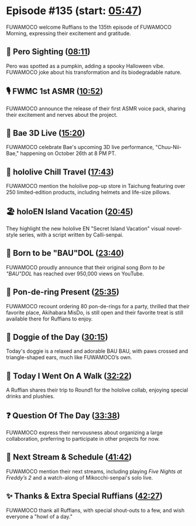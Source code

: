 # Episode #135 (start: [05:47](https://youtu.be/YRyo5vL6XsI?t=05m47s))

FUWAMOCO welcome Ruffians to the 135th episode of FUWAMOCO Morning, expressing their excitement and gratitude.

## 👀 Pero Sighting ([08:11](https://youtu.be/YRyo5vL6XsI?t=08m11s))

Pero was spotted as a pumpkin, adding a spooky Halloween vibe. FUWAMOCO joke about his transformation and its biodegradable nature.

## 🎙️ FWMC 1st ASMR ([10:52](https://youtu.be/YRyo5vL6XsI?t=10m52s))

FUWAMOCO announce the release of their first ASMR voice pack, sharing their excitement and nerves about the project.

## 🎥 Bae 3D Live ([15:20](https://youtu.be/YRyo5vL6XsI?t=15m20s))

FUWAMOCO celebrate Bae's upcoming 3D live performance, "Chuu-Nii-Bae," happening on October 26th at 8 PM PT.

## 🧳 hololive Chill Travel ([17:43](https://youtu.be/YRyo5vL6XsI?t=17m43s))

FUWAMOCO mention the hololive pop-up store in Taichung featuring over 250 limited-edition products, including helmets and life-size pillows.

## 🏖️ holoEN Island Vacation ([20:45](https://youtu.be/YRyo5vL6XsI?t=20m45s))

They highlight the new hololive EN "Secret Island Vacation" visual novel-style series, with a script written by Calli-senpai.

## 🎤 Born to be "BAU"DOL ([23:40](https://youtu.be/YRyo5vL6XsI?t=23m40s))

FUWAMOCO proudly announce that their original song *Born to be "BAU"DOL* has reached over 950,000 views on YouTube.

## 🍩 Pon-de-ring Present ([25:35](https://youtu.be/YRyo5vL6XsI?t=25m35s))

FUWAMOCO recount ordering 80 pon-de-rings for a party, thrilled that their favorite place, Akihabara MisDo, is still open and their favorite treat is still available there for Ruffians to enjoy.

## 🐶 Doggie of the Day ([30:15](https://youtu.be/YRyo5vL6XsI?t=30m15s))

Today's doggie is a relaxed and adorable BAU BAU, with paws crossed and triangle-shaped ears, much like FUWAMOCO’s own.

## 🚶 Today I Went On A Walk ([32:22](https://youtu.be/YRyo5vL6XsI?t=32m22s))

A Ruffian shares their trip to Round1 for the hololive collab, enjoying special drinks and plushies.

## ❓ Question Of The Day ([33:38](https://youtu.be/YRyo5vL6XsI?t=33m38s))

FUWAMOCO express their nervousness about organizing a large collaboration, preferring to participate in other projects for now.

## 📅 Next Stream & Schedule ([41:42](https://youtu.be/YRyo5vL6XsI?t=41m42s))

FUWAMOCO mention their next streams, including playing *Five Nights at Freddy’s 2* and a watch-along of Mikocchi-senpai's solo live.

## ✨ Thanks & Extra Special Ruffians ([42:27](https://youtu.be/YRyo5vL6XsI?t=42m27s))

FUWAMOCO thank all Ruffians, with special shout-outs to a few, and wish everyone a "howl of a day."
